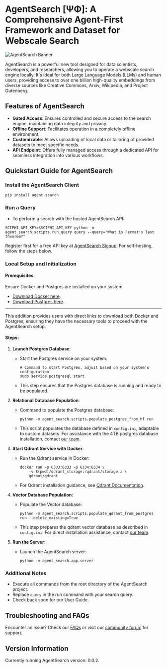 # AgentSearch [ΨΦ]: A Comprehensive Agent-First Framework and Dataset for Webscale Search

![AgentSearch Banner](https://github.com/SciPhi-AI/agent-search/assets/68796651/56268e41-130f-4d2f-ba22-b565f7642713)

AgentSearch is a powerful new tool designed for data scientists, developers, and researchers, allowing you to operate a webscale search engine locally. It's ideal for both Large Language Models (LLMs) and human users, providing access to over one billion high-quality embeddings from diverse sources like Creative Commons, Arxiv, Wikipedia, and Project Gutenberg.

## Features of AgentSearch

- **Gated Access**: Ensures controlled and secure access to the search engine, maintaining data integrity and privacy.
- **Offline Support**: Facilitates operation in a completely offline environment.
- **Customizable**: Allows uploading of local data or tailoring of provided datasets to meet specific needs.
- **API Endpoint**: Offers fully managed access through a dedicated API for seamless integration into various workflows.

## Quickstart Guide for AgentSearch

### Install the AgentSearch Client

```shell
pip install agent-search
```

### Run a Query

- To perform a search with the hosted AgentSearch API:

```shell
SCIPHI_API_KEY=$SCIPHI_API_KEY python -m agent_search.scripts.run_query query --query="What is Fermat's last theorem?"
```

Register first for a free API key at [AgentSearch Signup](https://www.sciphi.ai/). For self-hosting, follow the steps below.

### Local Setup and Initialization

#### Prerequisites

Ensure Docker and Postgres are installed on your system. 
- [Download Docker here](https://www.docker.com/).
- [Download Postgres here](https://www.postgresql.org/download/).

---

This addition provides users with direct links to download both Docker and Postgres, ensuring they have the necessary tools to proceed with the AgentSearch setup.
#### Steps:

1. **Launch Postgres Database**:
   - Start the Postgres service on your system:
     ```shell
     # Command to start Postgres, adjust based on your system's configuration
     sudo service postgresql start
     ```
   - This step ensures that the Postgres database is running and ready to be populated.

2. **Relational Database Population**:
   - Command to populate the Postgres database:
     ```shell
     python -m agent_search.scripts.populate_postgres_from_hf run
     ```
   - This script populates the database defined in `config.ini`, adaptable to custom datasets. For assistance with the 4TB postgres database installation, contact [our team](mailto:owen@sciphi.ai).

3. **Start Qdrant Service with Docker**:
   - Run the Qdrant service in Docker:
     ```shell
     docker run -p 6333:6333 -p 6334:6334 \
         -v $(pwd)/qdrant_storage:/qdrant/storage:z \
         qdrant/qdrant
     ```
   - For Qdrant installation guidance, see [Qdrant Documentation](https://qdrant.tech/documentation/quick-start/).

4. **Vector Database Population**:
   - Populate the Vector database:
     ```shell
     python -m agent_search.scripts.populate_qdrant_from_postgres run --delete_existing=True
     ```
   - This step prepares the qdrant vector database as described in `config.ini`. For direct installation assistance, contact [our team](mailto:owen@sciphi.ai).

5. **Run the Server**:
   - Launch the AgentSearch server:
     ```shell
     python -m agent_search.app.server
     ```

### Additional Notes

- Execute all commands from the root directory of the AgentSearch project.
- Replace `query` in the run command with your search query.
- Check back soon for our User Guide. 
<!-- [User Guide](link-to-user-guide). -->

## Troubleshooting and FAQs

Encounter an issue? Check our [FAQs](link-to-faqs) or visit our [community forum](link-to-forum) for support.

## Version Information

Currently running AgentSearch version: 0.0.2.
